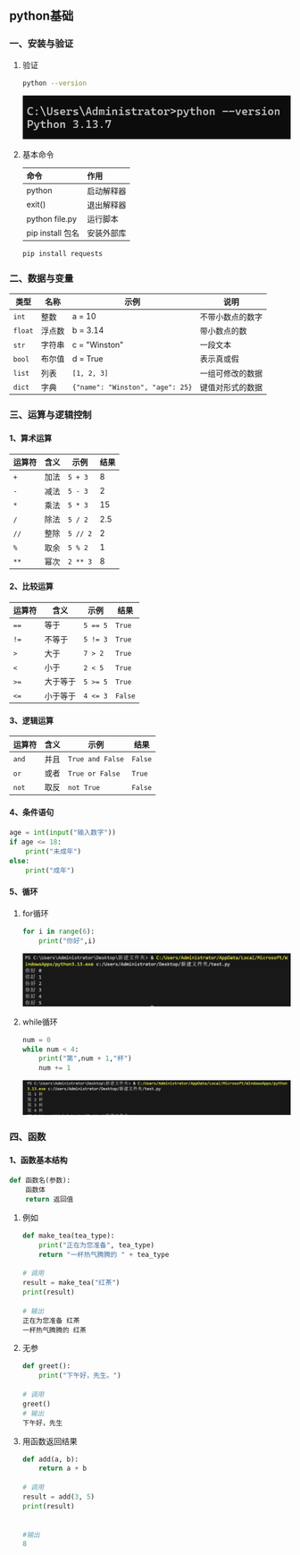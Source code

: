 ## python基础

### 一、安装与验证

1. 验证

   ```bash
   python --version
   ```

   ![image-20251007184031470](https://raw.githubusercontent.com/JeongLihao/picgo/main/20251007184031569.png)

2. 基本命令

   | 命令             | 作用       |
   | ---------------- | ---------- |
   | python           | 启动解释器 |
   | exit()           | 退出解释器 |
   | python file.py   | 运行脚本   |
   | pip install 包名 | 安装外部库 |

   ```bash
   pip install requests
   ```

### 二、数据与变量

| 类型    | 名称   | 示例                             | 说明             |
| ------- | ------ | -------------------------------- | ---------------- |
| `int`   | 整数   | a = 10                           | 不带小数点的数字 |
| `float` | 浮点数 | b = 3.14                         | 带小数点的数     |
| `str`   | 字符串 | c = "Winston"                    | 一段文本         |
| `bool`  | 布尔值 | d = True                         | 表示真或假       |
| `list`  | 列表   | `[1, 2, 3]`                      | 一组可修改的数据 |
| `dict`  | 字典   | `{"name": "Winston", "age": 25}` | 键值对形式的数据 |

### 三、运算与逻辑控制

#### 1、算术运算

| 运算符 | 含义 | 示例     | 结果 |
| ------ | ---- | -------- | ---- |
| `+`    | 加法 | `5 + 3`  | 8    |
| `-`    | 减法 | `5 - 3`  | 2    |
| `*`    | 乘法 | `5 * 3`  | 15   |
| `/`    | 除法 | `5 / 2`  | 2.5  |
| `//`   | 整除 | `5 // 2` | 2    |
| `%`    | 取余 | `5 % 2`  | 1    |
| `**`   | 幂次 | `2 ** 3` | 8    |

#### 2、比较运算

| 运算符 | 含义     | 示例     | 结果    |
| ------ | -------- | -------- | ------- |
| `==`   | 等于     | `5 == 5` | `True`  |
| `!=`   | 不等于   | `5 != 3` | `True`  |
| `>`    | 大于     | `7 > 2`  | `True`  |
| `<`    | 小于     | `2 < 5`  | `True`  |
| `>=`   | 大于等于 | `5 >= 5` | `True`  |
| `<=`   | 小于等于 | `4 <= 3` | `False` |

#### 3、逻辑运算

| 运算符 | 含义 | 示例             | 结果    |
| ------ | ---- | ---------------- | ------- |
| `and`  | 并且 | `True and False` | `False` |
| `or`   | 或者 | `True or False`  | `True`  |
| `not`  | 取反 | `not True`       | `False` |

#### 4、条件语句

```python
age = int(input("输入数字"))
if age <= 18:
    print("未成年")
else:
    print("成年")
```

#### 5、循环

1. for循环

   ```python
   for i in range(6):
       print("你好",i)
   ```

   ![image-20251007190606578](https://raw.githubusercontent.com/JeongLihao/picgo/main/20251007190606621.png)

2. while循环

   ```python
   num = 0
   while num < 4:
       print("第",num + 1,"杯")
       num += 1
   ```

   ![image-20251007190850318](https://raw.githubusercontent.com/JeongLihao/picgo/main/20251007190850376.png)

### 四、函数

#### 1、函数基本结构

```python
def 函数名(参数):
    函数体
    return 返回值
```

1. 例如

   ```python
   def make_tea(tea_type):
       print("正在为您准备", tea_type)
       return "一杯热气腾腾的 " + tea_type
   
   # 调用
   result = make_tea("红茶")
   print(result)
   
   # 输出
   正在为您准备 红茶
   一杯热气腾腾的 红茶
   ```

2. 无参

   ```python
   def greet():
       print("下午好，先生。")
   
   # 调用
   greet()
   # 输出
   下午好，先生
   ```

3. 用函数返回结果

   ```python
   def add(a, b):
       return a + b
   
   # 调用
   result = add(3, 5)
   print(result)
   
   
   #输出
   8
   ```

   